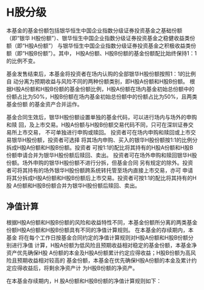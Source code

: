 
# H股分级 

本基金的基金份额包括银华恒生中国企业指数分级证券投资基金之基础份额（即“银华
H股份额”）、银华恒生中国企业指数分级证券投资基金之稳健收益类份额（即“H股A份额”）
与银华恒生中国企业指数分级证券投资基金之积极收益类份额（即“H股B份额”）。其中，
H股A份额、H股B份额的基金份额配比始终保持1：1的比例不变。 

基金发售结束后，本基金将投资者在场内认购的全部银华H股份额按照1：1的比例自
动分离为预期收益与风险不同的两种份额类别，即H股A份额和H股B份额。 
根据H股A份额和H股B份额的基金份额比例，H股A份额在场内基金初始总份额中的
份额占比为50%，H股B份额在场内基金初始总份额中的份额占比为50%，且两类基金份额
的基金资产合并运作。 

基金合同生效后，银华H股份额设置单独的基金代码，可以进行场内与场外的申购和赎
回，及上市交易。H股A份额与H股B份额交易代码不同，只可在深圳证券交易所上市交易，
不可单独进行申购或赎回。 投资者可在场内申购和赎回或上市交易银华H股份额，投资者可选择
将其场内申购、买入的银华H股份额按1:1的比例分拆成H股A份额和H股B份额。投资者
可按1:1的配比将其持有的H股A份额和H股B份额申请合并为银华H股份额后赎回、卖出。 
投资者可在场外申购和赎回银华H股份额。场外申购的银华H股份额不进行分拆，但基金合同
另有规定的除外。投资者可将其持有的场外银华H股份额跨系统转托管至场内直接上市交易，亦可
申请将其分拆成H股A份额和H股B份额后上市交易。投资者可按1:1的配比将其持有的H股
A份额和H股B份额合并为银华H股份额后赎回、卖出。

## 净值计算

根据H股A份额和H股B份额的风险和收益特性不同，本基金份额所分离的两类基金
份额H股A份额和H股B份额具有不同的净值计算规则。 在本基金的存续期内，本基金
将在每个工作日按基金合同约定的净值计算规则对H股A份额和H股B份额分别进行净值
计算，H股A份额为低风险且预期收益相对稳定的基金份额，本基金净资产优先确保H股
A份额的本金及H股A份额累计约定应得收益；H股B份额为高风险且预期收益相对较高的
基金份额，本基金在优先确保H股A份额的本金及累计约定应得收益后，将剩余净资产计
为H股B份额的净资产。

在本基金存续期内，H 股A份额和H股B份额的净值计算规则如下： 
